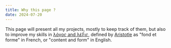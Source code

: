 ```yaml
---
title: Why this page ?
date: 2024-07-20
---
```


This page will present all my projects, mostly to keep track of them, but also to improve my skills
in [λόγος and λέξις](https://www.persee.fr/doc/mom_0184-1785_2004_mon_32_1_2831), defined
by [Aristotle](https://en.wikipedia.org/wiki/Aristotle) as "fond et forme" in French, or "content and form" in English.